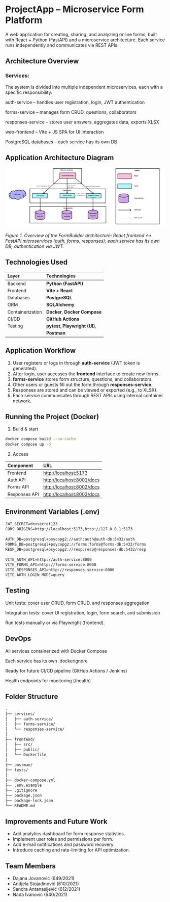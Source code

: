 # ProjectApp – Microservice Form Platform

A web application for creating, sharing, and analyzing online forms, built with React + Python (FastAPI) and a microservice architecture.
Each service runs independently and communicates via REST APIs.

## Architecture Overview

### Services:
The system is divided into multiple independent microservices, each with a specific responsibility:

auth-service – handles user registration, login, JWT authentication

forms-service – manages form CRUD, questions, collaborators

responses-service – stores user answers, aggregates data, exports XLSX

web-frontend – Vite + JS SPA for UI interaction

PostgreSQL databases – each service has its own DB

## Application Architecture Diagram

![Application Architecture](./appDiagram.png)

*Figure 1. Overview of the FormBuilder architecture: React frontend ↔ FastAPI microservices (auth, forms, responses); each service has its own DB; authentication via JWT.*


## Technologies Used

| Layer            | Technologies                    |
| :--------------- | :------------------------------ |
| Backend          | **Python (FastAPI)**            |
| Frontend         | **Vite + React**                |
| Databases        | **PostgreSQL**                  |
| ORM              | **SQLAlchemy**                  |
| Containerization | **Docker**, **Docker Compose**  |
| CI/CD            | **GitHub Actions**              |
| Testing          | **pytest**, **Playwright (UI)**,|
|                  | **Postman**                     |

## Application Workflow

1. User registers or logs in through **auth-service** (JWT token is generated).  
2. After login, user accesses the **frontend** interface to create new forms.  
3. **forms-service** stores form structure, questions, and collaborators.  
4. Other users or guests fill out the form through **responses-service**.  
5. Responses are stored and can be viewed or exported (e.g., to XLSX).  
6. Each service communicates through REST APIs using internal container network.

## Running the Project (Docker)

1. Build & start
```bash
docker compose build --no-cache
docker compose up -d
```
2. Access

| Component     | URL                                                      |
| :------------ | :------------------------------------------------------- |
| Frontend      | [http://localhost:5173](http://localhost:5173)           |
| Auth API      | [http://localhost:8001/docs](http://localhost:8001/docs) |
| Forms API     | [http://localhost:8002/docs](http://localhost:8002/docs) |
| Responses API | [http://localhost:8003/docs](http://localhost:8003/docs) |


## Environment Variables (.env)
```env
JWT_SECRET=devsecret123
CORS_ORIGINS=http://localhost:5173,http://127.0.0.1:5173

AUTH_DB=postgresql+psycopg2://auth:auth@auth-db:5432/auth
FORMS_DB=postgresql+psycopg2://forms:forms@forms-db:5432/forms
RESP_DB=postgresql+psycopg2://resp:resp@responses-db:5432/resp

VITE_AUTH_API=http://auth-service:8000
VITE_FORMS_API=http://forms-service:8000
VITE_RESPONSES_API=http://responses-service:8000
VITE_AUTH_LOGIN_MODE=query
```
## Testing

Unit tests: cover user CRUD, form CRUD, and responses aggregation

Integration tests: cover UI registration, login, form search, and submission

Run tests manually or via Playwright (frontend).

## DevOps

All services containerized with Docker Compose

Each service has its own .dockerignore

Ready for future CI/CD pipeline (GitHub Actions / Jenkins)

Health endpoints for monitoring (/health)

## Folder Structure
```
.
├── services/
│   ├── auth-service/
│   ├── forms-service/
│   └── responses-service/
│
├── frontend/
│   ├── src/
│   ├── public/
│   └── Dockerfile
│
├── postman/
├── tests/
│
├── docker-compose.yml
├── .env.example
├── .gitignore
├── package.json
├── package-lock.json
└── README.md
```

## Improvements and Future Work

- Add analytics dashboard for form response statistics.  
- Implement user roles and permissions per form.  
- Add e-mail notifications and password recovery.  
- Introduce caching and rate-limiting for API optimization. 

## Team Members
- Dajana Jovanović (649/2021)
- Andjela Stojadinović (610/2021)
- Sandra Antanasijević (612/2021)
- Nađa Ivanović (640/2021)

